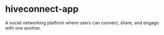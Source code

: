 # hiveconnect-app
A social networking platform where users can connect, share, and engage with one another.
